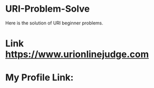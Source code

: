 
# URI-Problem-Solve 
Here is the solution of URI beginner problems.  

# Link  https://www.urionlinejudge.com  

# My Profile Link:
